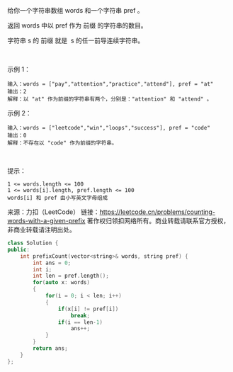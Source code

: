 给你一个字符串数组 words 和一个字符串 pref 。

返回 words 中以 pref 作为 前缀 的字符串的数目。

字符串 s 的 前缀 就是  s 的任一前导连续字符串。

 

示例 1：

    输入：words = ["pay","attention","practice","attend"], pref = "at"
    输出：2
    解释：以 "at" 作为前缀的字符串有两个，分别是："attention" 和 "attend" 。

示例 2：

    输入：words = ["leetcode","win","loops","success"], pref = "code"
    输出：0
    解释：不存在以 "code" 作为前缀的字符串。
 

提示：

    1 <= words.length <= 100
    1 <= words[i].length, pref.length <= 100
    words[i] 和 pref 由小写英文字母组成

来源：力扣（LeetCode）
链接：https://leetcode.cn/problems/counting-words-with-a-given-prefix
著作权归领扣网络所有。商业转载请联系官方授权，非商业转载请注明出处。

```C++
class Solution {
public:
    int prefixCount(vector<string>& words, string pref) {
        int ans = 0;
        int i;
        int len = pref.length();
        for(auto x: words)
        {
            for(i = 0; i < len; i++)
            {
                if(x[i] != pref[i])
                    break;
                if(i == len-1)
                    ans++;
            }
        }
        return ans;
    }
};
```